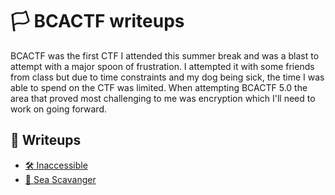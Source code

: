 # 🏳️ BCACTF writeups
BCACTF was the first CTF I attended this summer break and was a blast to attempt with a major spoon of frustration. I attempted it with some friends from class but due to time constraints and my dog being sick, the time I was able to spend on the CTF was limited. When attempting BCACTF 5.0 the area that proved most challenging to me was encryption which I'll need to work on going forward.

## 📰 Writeups

- [🛠️ Inaccessible](BCACTF-5.0-Inaccessible.pdf)
- [🦑 Sea Scavanger](BCACTF-5.0-Sea-Scavanger.pdf)
